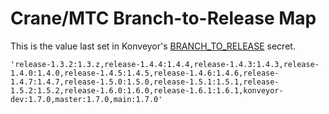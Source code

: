 # Crane/MTC Branch-to-Release Map

This is the value last set in Konveyor's [BRANCH_TO_RELEASE](https://github.com/organizations/konveyor/settings/secrets/actions/BRANCH_TO_RELEASE) secret.

```
'release-1.3.2:1.3.z,release-1.4.4:1.4.4,release-1.4.3:1.4.3,release-1.4.0:1.4.0,release-1.4.5:1.4.5,release-1.4.6:1.4.6,release-1.4.7:1.4.7,release-1.5.0:1.5.0,release-1.5.1:1.5.1,release-1.5.2:1.5.2,release-1.6.0:1.6.0,release-1.6.1:1.6.1,konveyor-dev:1.7.0,master:1.7.0,main:1.7.0'
```

